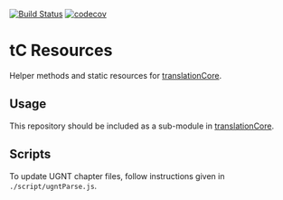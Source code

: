 [![Build Status](https://travis-ci.org/translationCoreApps/tC_Resources.svg?branch=master)](https://travis-ci.org/translationCoreApps/tC_Resources)
[![codecov](https://codecov.io/gh/translationCoreApps/tC_Resources/branch/master/graph/badge.svg)](https://codecov.io/gh/translationCoreApps/tC_Resources)

# tC Resources

Helper methods and static resources for [translationCore].

## Usage

This repository should be included as a sub-module in [translationCore].

## Scripts

To update UGNT chapter files, follow instructions given in `./script/ugntParse.js`.


[translationCore]:https://github.com/unfoldingWord-dev/translationCore
